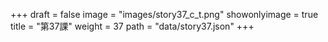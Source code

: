 +++
draft = false 
image = "images/story37_c_t.png" 
showonlyimage = true 
title = "第37課" 
weight = 37 
path = "data/story37.json" 
+++
